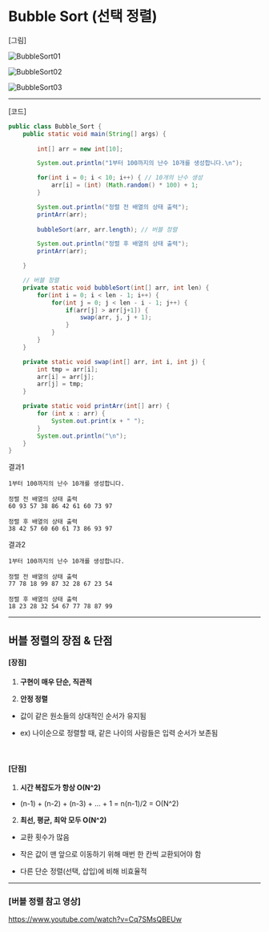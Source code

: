 # Bubble Sort (선택 정렬)

[그림]

![BubbleSort01](https://github.com/user-attachments/assets/5ce4720f-79b6-4133-be61-5f0e45b13534)

![BubbleSort02](https://github.com/user-attachments/assets/fe9d6e8a-b3dc-420e-b330-ef40d997b0b1)

![BubbleSort03](https://github.com/user-attachments/assets/b66f656a-4849-4062-a4c9-95acddd27261)

---

[코드]

```java
public class Bubble_Sort {
    public static void main(String[] args) {
        
        int[] arr = new int[10];

        System.out.println("1부터 100까지의 난수 10개를 생성합니다.\n");

        for(int i = 0; i < 10; i++) { // 10개의 난수 생성
            arr[i] = (int) (Math.random() * 100) + 1;
        }

        System.out.println("정렬 전 배열의 상태 출력");
        printArr(arr); 
        
        bubbleSort(arr, arr.length); // 버블 정렬

        System.out.println("정렬 후 배열의 상태 출력");
        printArr(arr);

    }

    // 버블 정렬
    private static void bubbleSort(int[] arr, int len) {
        for(int i = 0; i < len - 1; i++) {
            for(int j = 0; j < len - i - 1; j++) {
                if(arr[j] > arr[j+1]) {
                    swap(arr, j, j + 1);
                }
            }
        }
    }

    private static void swap(int[] arr, int i, int j) {
        int tmp = arr[i];
        arr[i] = arr[j];
        arr[j] = tmp;
    }

    private static void printArr(int[] arr) {
        for (int x : arr) {
            System.out.print(x + " ");
        }
        System.out.println("\n");
    }
}
```

결과1

```
1부터 100까지의 난수 10개를 생성합니다.

정렬 전 배열의 상태 출력
60 93 57 38 86 42 61 60 73 97

정렬 후 배열의 상태 출력
38 42 57 60 60 61 73 86 93 97
```

결과2

```
1부터 100까지의 난수 10개를 생성합니다.

정렬 전 배열의 상태 출력
77 78 18 99 87 32 28 67 23 54

정렬 후 배열의 상태 출력
18 23 28 32 54 67 77 78 87 99
```

---

## 버블 정렬의 장점 & 단점

#### [장점]

1. **구현이 매우 단순, 직관적**

2. **안정 정렬**

- 값이 같은 원소들의 상대적인 순서가 유지됨

- ex) 나이순으로 정렬할 때, 같은 나이의 사람들은 입력 순서가 보존됨

&nbsp; 

#### [단점]

1. **시간 복잡도가 항상 O(N^2)**

- (n-1) + (n-2) + (n-3) + ... + 1 = n(n-1)/2 = O(N^2)

2. **최선, 평균, 최악 모두 O(N^2)**

- 교환 횟수가 많음

- 작은 값이 맨 앞으로 이동하기 위해 매번 한 칸씩 교환되어야 함

- 다른 단순 정렬(선택, 삽입)에 비해 비효율적

---

### [버블 정렬 참고 영상]

https://www.youtube.com/watch?v=Cq7SMsQBEUw